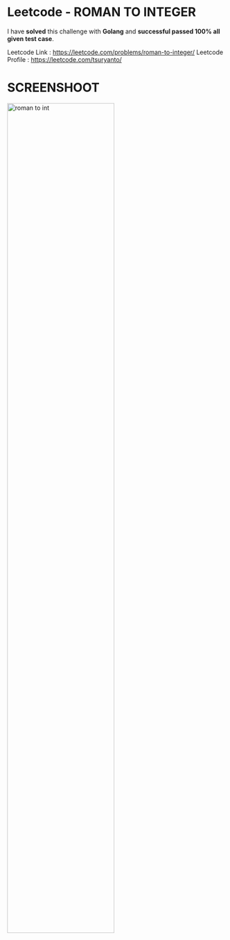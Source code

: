 # Leetcode - ROMAN TO INTEGER
I have **solved** this challenge with **Golang** and **successful passed 100% all given test case**.

Leetcode Link : https://leetcode.com/problems/roman-to-integer/
Leetcode Profile : https://leetcode.com/tsuryanto/

# SCREENSHOOT
<img style="width:70%;" alt="roman to int" src="" />
